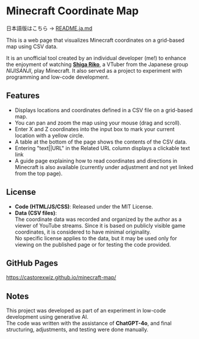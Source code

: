 # Minecraft Coordinate Map

日本語版はこちら → [README.ja.md](./README.ja.md)

This is a web page that visualizes Minecraft coordinates on a grid-based map using CSV data.

It is an unofficial tool created by an individual developer (me!) to enhance the enjoyment of watching **[Shiga Riko](https://www.youtube.com/@ShigaRiko)**, a VTuber from the Japanese group *NIJISANJI*, play Minecraft. It also served as a project to experiment with programming and low-code development.

## Features

- Displays locations and coordinates defined in a CSV file on a grid-based map.
- You can pan and zoom the map using your mouse (drag and scroll).
- Enter X and Z coordinates into the input box to mark your current location with a yellow circle.
- A table at the bottom of the page shows the contents of the CSV data.
- Entering "text||URL" in the Related URL column displays a clickable text link
- A guide page explaining how to read coordinates and directions in Minecraft is also available (currently under adjustment and not yet linked from the top page).

## License

- **Code (HTML/JS/CSS)**: Released under the MIT License.
- **Data (CSV files)**:  
  The coordinate data was recorded and organized by the author as a viewer of YouTube streams. Since it is based on publicly visible game coordinates, it is considered to have minimal originality.  
  No specific license applies to the data, but it may be used only for viewing on the published page or for testing the code provided.

## GitHub Pages  
https://castorexwiz.github.io/minecraft-map/

## Notes

This project was developed as part of an experiment in low-code development using generative AI.  
The code was written with the assistance of **ChatGPT-4o**, and final structuring, adjustments, and testing were done manually.
